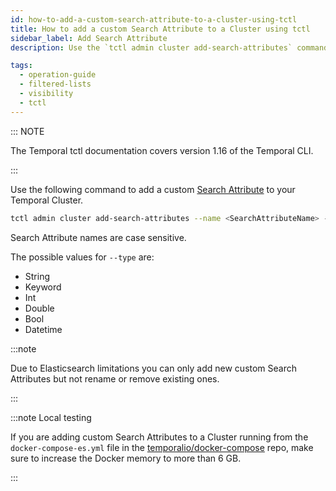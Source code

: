 ```yaml
---
id: how-to-add-a-custom-search-attribute-to-a-cluster-using-tctl
title: How to add a custom Search Attribute to a Cluster using tctl
sidebar_label: Add Search Attribute
description: Use the `tctl admin cluster add-search-attributes` command to add a custom Search Attribute to your Temporal Cluster.

tags:
  - operation-guide
  - filtered-lists
  - visibility
  - tctl
---
```


::: NOTE

The Temporal tctl documentation covers version 1.16 of the Temporal CLI.

:::

Use the following command to add a custom [Search Attribute](/docs/concepts/what-is-a-search-attribute) to your Temporal Cluster.

```bash
tctl admin cluster add-search-attributes --name <SearchAttributeName> --type <SearchAttributeValueType>
```

Search Attribute names are case sensitive.

The possible values for `--type` are:

- String
- Keyword
- Int
- Double
- Bool
- Datetime

:::note

Due to Elasticsearch limitations you can only add new custom Search Attributes but not rename or remove existing ones.

:::

:::note Local testing

If you are adding custom Search Attributes to a Cluster running from the `docker-compose-es.yml` file in the [temporalio/docker-compose](https://github.com/temporalio/docker-compose) repo, make sure to increase the Docker memory to more than 6 GB.

:::
